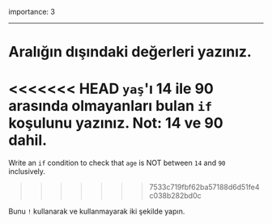 importance: 3

---

# Aralığın dışındaki değerleri yazınız.

<<<<<<< HEAD
`yaş`'ı 14 ile 90 arasında olmayanları bulan `if` koşulunu yazınız. Not: 14 ve 90 dahil.
=======
Write an `if` condition to check that `age` is NOT between `14` and `90` inclusively.
>>>>>>> 7533c719fbf62ba57188d6d51fe4c038b282bd0c

Bunu `!` kullanarak ve kullanmayarak iki şekilde yapın.
